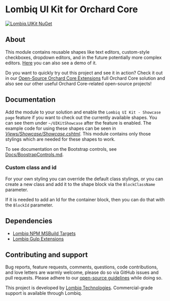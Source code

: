 # Lombiq UI Kit for Orchard Core

[![Lombiq.UIKit NuGet](https://img.shields.io/nuget/v/Lombiq.UIKit?label=Lombiq.UIKit)](https://www.nuget.org/packages/Lombiq.UIKit/)

## About

This module contains reusable shapes like text editors, custom-style checkboxes, dropdown editors, and in the future potentially more complex editors. [Here](https://www.youtube.com/watch?v=PONfn2K8AHg) you can also see a demo of it.

Do you want to quickly try out this project and see it in action? Check it out in our [Open-Source Orchard Core Extensions](https://github.com/Lombiq/Open-Source-Orchard-Core-Extensions) full Orchard Core solution and also see our other useful Orchard Core-related open-source projects!

## Documentation

Add the module to your solution and enable the `Lombiq UI Kit - Showcase page` feature if you want to check out the currently available shapes. You can see them under `~/UIKitShowcase` after the feature is enabled. The example code for using these shapes can be seen in *[Views/Showcase/Showcase.cshtml](Views/Showcase/Showcase.cshtml)*.
This module contains only those stylings which are needed for these shapes to work.

To see documentation on the Bootstrap controls, see [Docs/BoostrapControls.md](Docs/BoostrapControls.md).

### Custom class and id

For your own styling you can override the default class stylings, or you can create a new class and add it to the shape block via the `BlockClassName` parameter.

If it is needed to add an Id for the container block, then you can do that with the `BlockId` parameter.

## Dependencies

- [Lombiq NPM MSBuild Targets](https://github.com/Lombiq/NPM-Targets)
- [Lombiq Gulp Extensions](https://github.com/Lombiq/Gulp-Extensions)

## Contributing and support

Bug reports, feature requests, comments, questions, code contributions, and love letters are warmly welcome, please do so via GitHub issues and pull requests. Please adhere to our [open-source guidelines](https://lombiq.com/open-source-guidelines) while doing so.

This project is developed by [Lombiq Technologies](https://lombiq.com/). Commercial-grade support is available through Lombiq.
